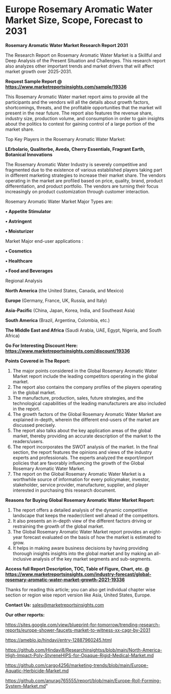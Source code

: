# Europe Rosemary Aromatic Water Market Size, Scope, Forecast to 2031

<strong>Rosemary Aromatic Water Market Research Report 2031</strong>

The Research Report on Rosemary Aromatic Water Market is a Skillful and Deep Analysis of the Present Situation and Challenges. This research report also analyzes other important trends and market drivers that will affect market growth over 2025-2031.

<strong>Request Sample Report @ <a href=https://www.marketreportsinsights.com/sample/19336>https://www.marketreportsinsights.com/sample/19336</a></strong>

This Rosemary Aromatic Water market report aims to provide all the participants and the vendors will all the details about growth factors, shortcomings, threats, and the profitable opportunities that the market will present in the near future. The report also features the revenue share, industry size, production volume, and consumption in order to gain insights about the politics to contest for gaining control of a large portion of the market share.

Top Key Players in the Rosemary Aromatic Water Market:

<strong>LErbolario, Qualiterbe, Aveda, Cherry Essentials, Fragrant Earth, Botanical Innovations</strong>

The Rosemary Aromatic Water Industry is severely competitive and fragmented due to the existence of various established players taking part in different marketing strategies to increase their market share. The vendors operating in the market are profiled based on price, quality, brand, product differentiation, and product portfolio. The vendors are turning their focus increasingly on product customization through customer interaction.

Rosemary Aromatic Water Market Major Types are:

<strong>• Appetite Stimulator

• Astringent

• Moisturizer</strong>

Market Major end-user applications :

<strong>• Cosmetics

• Healthcare

• Food and Beverages</strong>

Regional Analysis

</u><strong><b>North America</b></strong> (the United States, Canada, and Mexico)

<strong><b>Europe </b></strong>(Germany, France, UK, Russia, and Italy)

<strong><b>Asia-Pacific</b></strong> (China, Japan, Korea, India, and Southeast Asia)

<strong><b>South America</b></strong> (Brazil, Argentina, Colombia, etc.)

<strong><b>The Middle East and Africa</b></strong> (Saudi Arabia, UAE, Egypt, Nigeria, and South Africa)

<strong>Go For Interesting Discount Here: <a href=https://www.marketreportsinsights.com/discount/19336>https://www.marketreportsinsights.com/discount/19336</a></strong>

<strong>Points Covered in The Report:</strong>
<ol>
  <li>The major points considered in the Global Rosemary Aromatic Water Market report include the leading competitors operating in the global market.</li>
  <li>The report also contains the company profiles of the players operating in the global market.</li>
  <li>The manufacture, production, sales, future strategies, and the technological capabilities of the leading manufacturers are also included in the report.</li>
  <li>The growth factors of the Global Rosemary Aromatic Water Market are explained in-depth, wherein the different end-users of the market are discussed precisely.</li>
  <li>The report also talks about the key application areas of the global market, thereby providing an accurate description of the market to the readers/users.</li>
  <li>The report incorporates the SWOT analysis of the market. In the final section, the report features the opinions and views of the industry experts and professionals. The experts analyzed the export/import policies that are favorably influencing the growth of the Global Rosemary Aromatic Water Market.</li>
  <li>The report on the Global Rosemary Aromatic Water Market is a worthwhile source of information for every policymaker, investor, stakeholder, service provider, manufacturer, supplier, and player interested in purchasing this research document.</li>
</ol>
<strong>Reasons for Buying Global Rosemary Aromatic Water Market Report:</strong>

<ol>
  <li>The report offers a detailed analysis of the dynamic competitive landscape that keeps the reader/client well ahead of the competitors.</li>
  <li>It also presents an in-depth view of the different factors driving or restraining the growth of the global market.</li>
  <li>The Global Rosemary Aromatic Water Market report provides an eight-year forecast evaluated on the basis of how the market is estimated to grow.</li>
  <li>It helps in making aware business decisions by having providing thorough insights insights into the global market and by making an all-inclusive analysis of the key market segments and sub-segments.</li>
</ol>
<strong>Access full Report Description, TOC, Table of Figure, Chart, etc. @ <a href=https://www.marketreportsinsights.com/industry-forecast/global-rosemary-aromatic-water-market-growth-2021-19336>https://www.marketreportsinsights.com/industry-forecast/global-rosemary-aromatic-water-market-growth-2021-19336</a></strong>


Thanks for reading this article; you can also get individual chapter wise section or region wise report version like Asia, United States, Europe.

<strong>Contact Us:</strong>
sales@marketreportsinsights.com

<strong>Our other reports:</strong>

<a href=https://sites.google.com/view/blueprint-for-tomorrow/trending-research-reports/europe-shower-faucets-market-to-witness-xx-cagr-by-2031>https://sites.google.com/view/blueprint-for-tomorrow/trending-research-reports/europe-shower-faucets-market-to-witness-xx-cagr-by-2031</a>

<a href=https://ameblo.jp/hindavi/entry-12887960245.html>https://ameblo.jp/hindavi/entry-12887960245.html</a>

<a href=https://github.com/Hindavi8/Researchinsightss/blob/main/North-America-High-Impact-Poly-StyreneHIPS-for-Opaque-Rigid-Medical-Market.md>https://github.com/Hindavi8/Researchinsightss/blob/main/North-America-High-Impact-Poly-StyreneHIPS-for-Opaque-Rigid-Medical-Market.md</a>

<a href=https://github.com/cargo4256/marketing-trends/blob/main/Europe-Aquatic-Herbicide-Market.md>https://github.com/cargo4256/marketing-trends/blob/main/Europe-Aquatic-Herbicide-Market.md</a>

<a href=https://github.com/anurag765555/report/blob/main/Europe-Roll-Forming-System-Market.md>https://github.com/anurag765555/report/blob/main/Europe-Roll-Forming-System-Market.md</a>"
